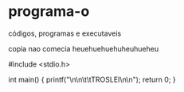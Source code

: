 # programa-o
códigos, programas e executaveis

copia nao comecia heuehuehuehuheuhueheu

#include <stdio.h>

int main()
{
  printf("\n\n\t\tTROSLEI\n\n");
  return 0;
}
